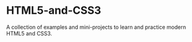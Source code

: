 # HTML5-and-CSS3
A collection of examples and mini-projects to learn and practice modern HTML5 and CSS3.
